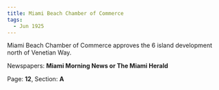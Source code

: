 ```yaml
---  
title: Miami Beach Chamber of Commerce  
tags:  
  - Jun 1925  
---  
```

  
Miami Beach Chamber of Commerce approves the 6 island development north of Venetian Way.  
  
Newspapers: **Miami Morning News or The Miami Herald**  
  
Page: **12**, Section: **A** 
